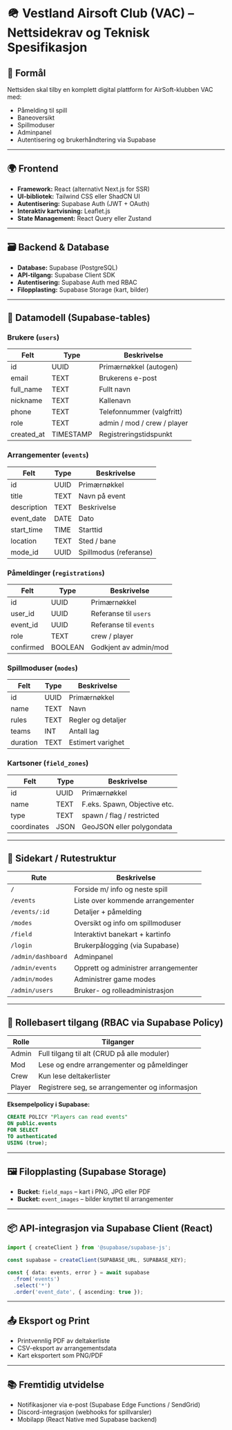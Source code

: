 # 🪖 Vestland Airsoft Club (VAC) – Nettsidekrav og Teknisk Spesifikasjon

## 📌 Formål
Nettsiden skal tilby en komplett digital plattform for AirSoft-klubben VAC med:
- Påmelding til spill
- Baneoversikt
- Spillmoduser
- Adminpanel
- Autentisering og brukerhåndtering via Supabase

---

## 🌍 Frontend
- **Framework:** React (alternativt Next.js for SSR)
- **UI-bibliotek:** Tailwind CSS eller ShadCN UI
- **Autentisering:** Supabase Auth (JWT + OAuth)
- **Interaktiv kartvisning:** Leaflet.js
- **State Management:** React Query eller Zustand

---

## 🗃️ Backend & Database
- **Database:** Supabase (PostgreSQL)
- **API-tilgang:** Supabase Client SDK
- **Autentisering:** Supabase Auth med RBAC
- **Filopplasting:** Supabase Storage (kart, bilder)

---

## 🧩 Datamodell (Supabase-tables)

### Brukere (`users`)
| Felt       | Type      | Beskrivelse                |
|------------|-----------|----------------------------|
| id         | UUID      | Primærnøkkel (autogen)     |
| email      | TEXT      | Brukerens e-post           |
| full_name  | TEXT      | Fullt navn                 |
| nickname   | TEXT      | Kallenavn                  |
| phone      | TEXT      | Telefonnummer (valgfritt)  |
| role       | TEXT      | admin / mod / crew / player|
| created_at | TIMESTAMP | Registreringstidspunkt     |

### Arrangementer (`events`)
| Felt        | Type     | Beskrivelse                |
|-------------|----------|----------------------------|
| id          | UUID     | Primærnøkkel               |
| title       | TEXT     | Navn på event              |
| description | TEXT     | Beskrivelse                |
| event_date  | DATE     | Dato                       |
| start_time  | TIME     | Starttid                   |
| location    | TEXT     | Sted / bane                |
| mode_id     | UUID     | Spillmodus (referanse)     |

### Påmeldinger (`registrations`)
| Felt      | Type     | Beskrivelse                |
|-----------|----------|----------------------------|
| id        | UUID     | Primærnøkkel               |
| user_id   | UUID     | Referanse til `users`      |
| event_id  | UUID     | Referanse til `events`     |
| role      | TEXT     | crew / player              |
| confirmed | BOOLEAN  | Godkjent av admin/mod      |

### Spillmoduser (`modes`)
| Felt     | Type     | Beskrivelse                |
|----------|----------|----------------------------|
| id       | UUID     | Primærnøkkel               |
| name     | TEXT     | Navn                       |
| rules    | TEXT     | Regler og detaljer         |
| teams    | INT      | Antall lag                 |
| duration | TEXT     | Estimert varighet          |

### Kartsoner (`field_zones`)
| Felt        | Type  | Beskrivelse                      |
|-------------|-------|----------------------------------|
| id          | UUID  | Primærnøkkel                     |
| name        | TEXT  | F.eks. Spawn, Objective etc.     |
| type        | TEXT  | spawn / flag / restricted        |
| coordinates | JSON  | GeoJSON eller polygondata        |

---

## 🧭 Sidekart / Rutestruktur

| Rute               | Beskrivelse                                |
|--------------------|--------------------------------------------|
| `/`                | Forside m/ info og neste spill             |
| `/events`          | Liste over kommende arrangementer          |
| `/events/:id`      | Detaljer + påmelding                       |
| `/modes`           | Oversikt og info om spillmoduser           |
| `/field`           | Interaktivt banekart + kartinfo            |
| `/login`           | Brukerpålogging (via Supabase)             |
| `/admin/dashboard` | Adminpanel                                 |
| `/admin/events`    | Opprett og administrer arrangementer       |
| `/admin/modes`     | Administrer game modes                     |
| `/admin/users`     | Bruker- og rolleadministrasjon             |

---

## 🔐 Rollebasert tilgang (RBAC via Supabase Policy)

| Rolle     | Tilganger                                              |
|-----------|--------------------------------------------------------|
| Admin     | Full tilgang til alt (CRUD på alle moduler)           |
| Mod       | Lese og endre arrangementer og påmeldinger            |
| Crew      | Kun lese deltakerlister                               |
| Player    | Registrere seg, se arrangementer og informasjon       |

**Eksempelpolicy i Supabase:**
```sql
CREATE POLICY "Players can read events"
ON public.events
FOR SELECT
TO authenticated
USING (true);
```

---

## 🖼️ Filopplasting (Supabase Storage)
- **Bucket:** `field_maps` – kart i PNG, JPG eller PDF
- **Bucket:** `event_images` – bilder knyttet til arrangementer

---

## 📦 API-integrasjon via Supabase Client (React)
```ts
import { createClient } from '@supabase/supabase-js';

const supabase = createClient(SUPABASE_URL, SUPABASE_KEY);

const { data: events, error } = await supabase
  .from('events')
  .select('*')
  .order('event_date', { ascending: true });
```

---

## 📤 Eksport og Print
- Printvennlig PDF av deltakerliste
- CSV-eksport av arrangementsdata
- Kart eksportert som PNG/PDF

---

## 📚 Fremtidig utvidelse
- Notifikasjoner via e-post (Supabase Edge Functions / SendGrid)
- Discord-integrasjon (webhooks for spillvarsler)
- Mobilapp (React Native med Supabase backend)